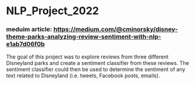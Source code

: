 # NLP_Project_2022

### meduim article: https://medium.com/@cminorsky/disney-theme-parks-analyzing-review-sentiment-with-nlp-e1ab7d06f0b

The goal of this project was to explore reviews from three different Disneyland parks and create a sentiment classifier 
from these reviews. The sentiment classifier could then be used to determine the sentiment of any text related to Disneyland 
(i.e. tweets, Facebook posts, emails).
